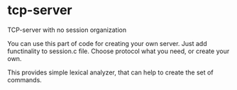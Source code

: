 # tcp-server
TCP-server with no session organization

You can use this part of code for creating your 
own server. Just add functinality to session.c file.
Choose protocol what you need, or create your own.

This provides simple lexical analyzer, that can help
to create the set of commands.
